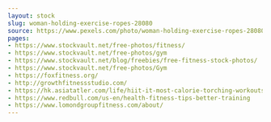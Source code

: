 ```yaml
---
layout: stock
slug: woman-holding-exercise-ropes-28080
source: https://www.pexels.com/photo/woman-holding-exercise-ropes-28080/
pages:
- https://www.stockvault.net/free-photos/fitness/
- https://www.stockvault.net/free-photos/gym
- https://www.stockvault.net/blog/freebies/free-fitness-stock-photos/
- https://www.stockvault.net/free-photos/Gym
- https://foxfitness.org/
- http://growthfitnessstudio.com/
- https://hk.asiatatler.com/life/hiit-it-most-calorie-torching-workouts-in-hong-kong
- https://www.redbull.com/us-en/health-fitness-tips-better-training
- https://www.lomondgroupfitness.com/about/
---
```

